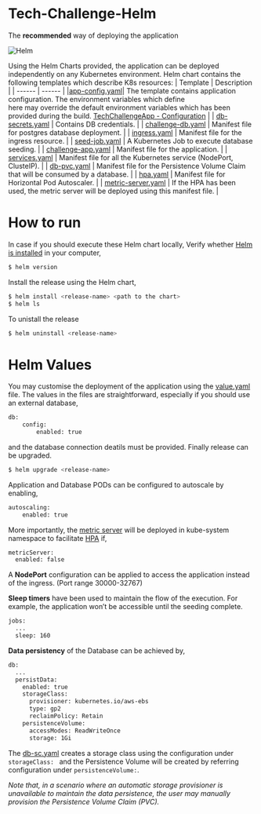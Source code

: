 # Tech-Challenge-Helm

The **recommended** way of deploying the application


![Helm](https://encrypted-tbn0.gstatic.com/images?q=tbn%3AANd9GcQyA_iUoPksLXi6PmNkCHm_frDELgYbIVHmb0VADyoYRPl1NhP2QmBE_Hjv1CgCPm2AV6ztTxfa6Byi7mGHNOAPlBAkhoxwU4iUmz5TReI&usqp=CAU&ec=45722099)


Using the Helm Charts provided, the application can be deployed independently on any Kubernetes environment. 
Helm chart contains the following templates which describe K8s resources:
| Template | Description |
| ------ | ------ |
|[app-config.yaml](https://github.com/krishanthisera/TechChallengeApp/blob/master/k8s-helm/tech-challenge/templates/app-config.yaml)| The template contains application configuration. The environment variables which define <br>here may override the default environment variables which has been provided during the build.  [TechChallengeApp - Configuration](https://github.com/krishanthisera/TechChallengeApp/blob/master/doc/config.md) |
| [db-secrets.yaml](https://github.com/krishanthisera/TechChallengeApp/blob/master/k8s-helm/tech-challenge/templates/db-secrets.yaml) | Contains DB credentials. |
| [challenge-db.yaml](https://github.com/krishanthisera/TechChallengeApp/blob/master/k8s-helm/tech-challenge/templates/challenge-db.yaml) | Manifest file for postgres database deployment. |
| [ingress.yaml](https://github.com/krishanthisera/TechChallengeApp/blob/master/k8s-helm/tech-challenge/templates/ingress.yaml) | Manifest file for the ingress resource. |
| [seed-job.yaml](https://github.com/krishanthisera/TechChallengeApp/blob/master/k8s-helm/tech-challenge/templates/seed-job.yaml) | A Kubernetes Job to execute database seeding. |
| [challenge-app.yaml](https://github.com/krishanthisera/TechChallengeApp/blob/master/k8s-helm/tech-challenge/templates/challenge-app.yaml) |  Manifest file for the application. |
| [services.yaml](https://github.com/krishanthisera/TechChallengeApp/blob/master/k8s-helm/tech-challenge/templates/services.yaml) | Manifest file for all the Kubernetes service (NodePort, ClusteIP). |
| [db-pvc.yaml](https://github.com/krishanthisera/TechChallengeApp/blob/master/k8s-helm/tech-challenge/templates/db-pvc.yaml) | Manifest file for the Persistence Volume Claim that will be consumed by a database. |
| [hpa.yaml](https://github.com/krishanthisera/TechChallengeApp/blob/master/k8s-helm/tech-challenge/templates/hpa.yaml) | Manifest file for Horizontal Pod Autoscaler. |
| [metric-server.yaml](https://github.com/krishanthisera/TechChallengeApp/blob/master/k8s-helm/tech-challenge/templates/metric-server.yaml) | If the HPA has been used, the metric server will be deployed using this manifest file. |

# How to run
In case if you should execute these Helm chart locally,
Verify whether [Helm is installed](https://learn.hashicorp.com/tutorials/terraform/install-cli) in your computer,
```sh
$ helm version
```
Install the release using the Helm chart,
```sh
$ helm install <release-name> <path to the chart>
$ helm ls
```
To unistall the release
```sh
$ helm uninstall <release-name>
```
# Helm Values
You may customise the deployment of the application using the [value.yaml](https://github.com/krishanthisera/TechChallengeApp/blob/master/k8s-helm/tech-challenge/values.yaml) file. 
The values in the files are straightforward, especially if you should use an external database, 
```sh
db:
    config:
        enabled: true
```
and the database connection deatils must be provided.
Finally release can be upgraded.

```sh
$ helm upgrade <release-name>
```
Application and Database PODs can be configured to autoscale by enabling,
```sh
autoscaling:
    enabled: true
```
More importantly, the [metric server](https://github.com/kubernetes-sigs/metrics-server) will be deployed in kube-system namespace to facilitate [HPA](https://kubernetes.io/docs/tasks/run-application/horizontal-pod-autoscale/) if,
```sh
metricServer:
  enabled: false
```
A **NodePort** configuration can be applied to access the application instead of the ingress. (Port range 30000-32767)

**Sleep timers** have been used to maintain the flow of the execution. For example, the application won’t be accessible until the seeding complete.
```sh
jobs:
  ...
  sleep: 160
 ```
**Data persistency** of the Database can be achieved by,
```sh
db:
  ...
  persistData:
    enabled: true
    storageClass:
      provisioner: kubernetes.io/aws-ebs
      type: gp2
      reclaimPolicy: Retain
    persistenceVolume:
      accessModes: ReadWriteOnce
      storage: 1Gi
```
The [db-sc.yaml](https://github.com/krishanthisera/TechChallengeApp/blob/master/k8s-helm/tech-challenge/templates/db-sc.yaml) creates a storage class using the configuration under `storageClass: ` and the Persistence Volume will be created by referring configuration under `persistenceVolume:`.

_Note that, in a scenario where an automatic storage provisioner is unavailable to maintain the data persistence, the user may manually provision the Persistence Volume Claim (PVC)._
